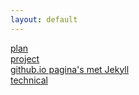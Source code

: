 ```yaml
---
layout: default
---
```


[plan](https://mylene.github.io/MicroLearning/plan)    
[project](https://mylene.github.io/MicroLearning/project)    
[github.io pagina's met Jekyll](https://mylene.github.io/MicroLearning/jekyll)  
[technical](https://mylene.github.io/MicroLearning/technical) 

